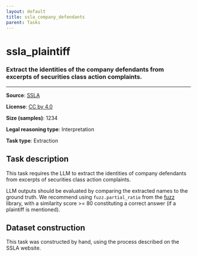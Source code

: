 ```yaml
---
layout: default
title: ssla_company_defendants
parent: Tasks
---
```

# ssla_plaintiff

### Extract the identities of the company defendants from excerpts of securities class action complaints.
---


**Source**: [SSLA](https://sla.law.stanford.edu/)

**License**: [CC by 4.0](https://creativecommons.org/licenses/by/4.0/)

**Size (samples)**: 1234

**Legal reasoning type**: Interpretation

**Task type**: Extraction

## Task description

This task requires the LLM to extract the identities of company defendants from excerpts of securities class action complaints.

LLM outputs should be evaluated by comparing the extracted names to the ground truth. We recommend using `fuzz.partial_ratio` from the [fuzz](https://github.com/seatgeek/thefuzz) library, with a similarity score >= 80 constituting a correct answer (if a plaintiff is mentioned).


## Dataset construction

This task was constructed by hand, using the process described on the SSLA website.


